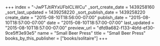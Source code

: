 +++
index = "-JwPTJtiRYxUFbICLWCu"
_sort_create_date = 1439258160
_sort_last_updated = 1439258220
_sort_publish_date = 1439258220
create_date = "2015-08-10T18:56:00-07:00"
publish_date = "2015-08-10T18:57:00-07:00"
date = "2015-08-10T18:57:00-07:00"
last_updated = "2015-08-10T18:57:00-07:00"
preview_url = "dfd9a682-f133-4bfd-ef30-9ce5ff3e93e5"
name = "Small Beer Press"
title = "Small Beer Press"
books_by_this_publisher = ["books/solitaire"]
+++
